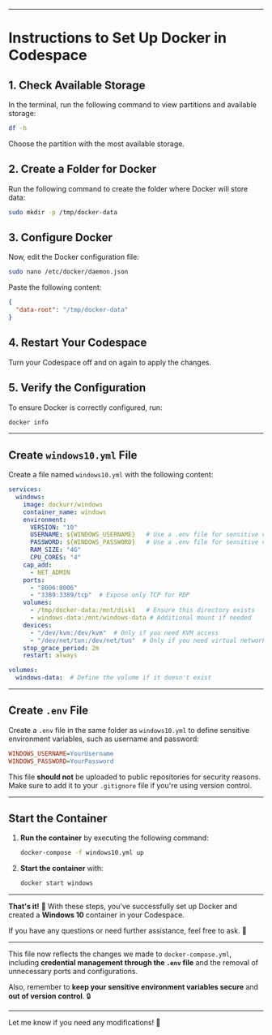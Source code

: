 

---

# **Instructions to Set Up Docker in Codespace**  

## 1. **Check Available Storage**  
In the terminal, run the following command to view partitions and available storage:  

```bash
df -h
```  

Choose the partition with the most available storage.  

## 2. **Create a Folder for Docker**  
Run the following command to create the folder where Docker will store data:  

```bash
sudo mkdir -p /tmp/docker-data
```  

## 3. **Configure Docker**  
Now, edit the Docker configuration file:  

```bash
sudo nano /etc/docker/daemon.json
```  

Paste the following content:  

```json
{
  "data-root": "/tmp/docker-data"
}
```  

## 4. **Restart Your Codespace**  
Turn your Codespace off and on again to apply the changes.  

## 5. **Verify the Configuration**  
To ensure Docker is correctly configured, run:  

```bash
docker info
```  

---

## **Create `windows10.yml` File**  

Create a file named `windows10.yml` with the following content:  

```yaml
services:
  windows:
    image: dockurr/windows
    container_name: windows
    environment:
      VERSION: "10"
      USERNAME: ${WINDOWS_USERNAME}   # Use a .env file for sensitive variables
      PASSWORD: ${WINDOWS_PASSWORD}   # Use a .env file for sensitive variables
      RAM_SIZE: "4G"
      CPU_CORES: "4"
    cap_add:
      - NET_ADMIN
    ports:
      - "8006:8006"
      - "3389:3389/tcp"  # Expose only TCP for RDP
    volumes:
      - /tmp/docker-data:/mnt/disk1   # Ensure this directory exists
      - windows-data:/mnt/windows-data # Additional mount if needed
    devices:
      - "/dev/kvm:/dev/kvm"  # Only if you need KVM access
      - "/dev/net/tun:/dev/net/tun"  # Only if you need virtual network interfaces
    stop_grace_period: 2m
    restart: always

volumes:
  windows-data:  # Define the volume if it doesn't exist
```  

---

## **Create `.env` File**  

Create a `.env` file in the same folder as `windows10.yml` to define sensitive environment variables, such as username and password:  

```ini
WINDOWS_USERNAME=YourUsername
WINDOWS_PASSWORD=YourPassword
```  

This file **should not** be uploaded to public repositories for security reasons. Make sure to add it to your `.gitignore` file if you're using version control.  

---

## **Start the Container**  

1. **Run the container** by executing the following command:  

   ```bash
   docker-compose -f windows10.yml up
   ```

2. **Start the container** with:  

   ```bash
   docker start windows
   ```

---

**That's it!** 🎉 With these steps, you've successfully set up Docker and created a **Windows 10** container in your Codespace.  

If you have any questions or need further assistance, feel free to ask. 🚀  

---

This file now reflects the changes we made to `docker-compose.yml`, including **credential management through the `.env` file** and the removal of unnecessary ports and configurations.  

Also, remember to **keep your sensitive environment variables secure** and **out of version control**. 🔒  

---

Let me know if you need any modifications! 🚀
